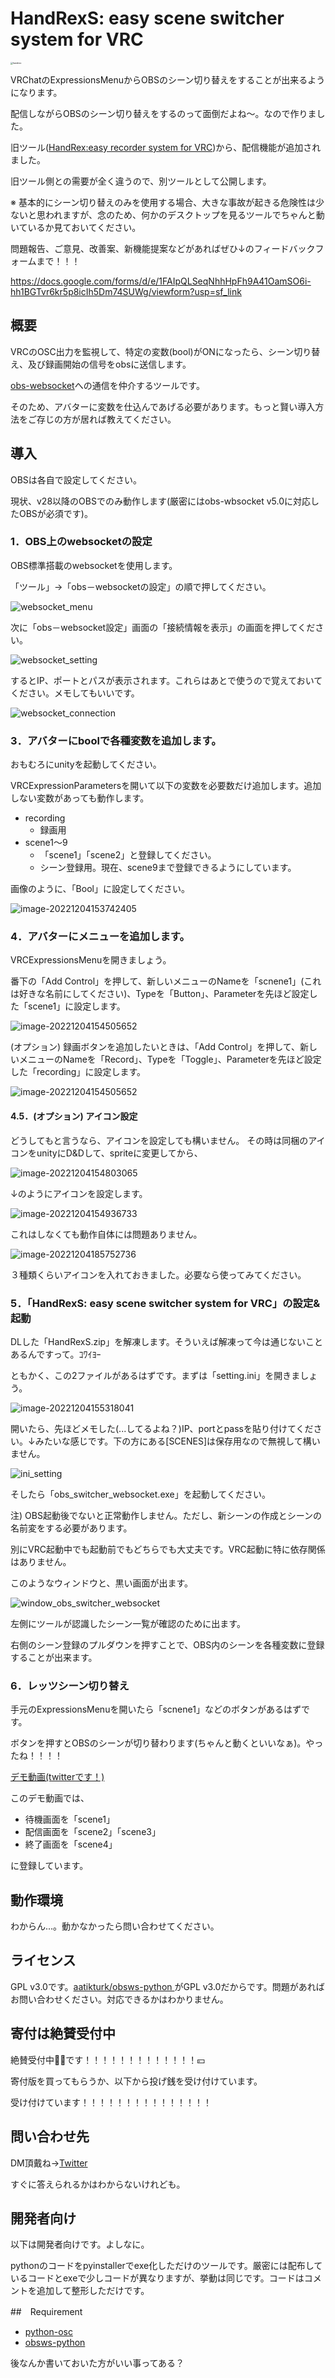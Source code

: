 # HandRexS: easy scene switcher system for VRC

<img src="logos/handrec.png" alt="handrec" style="zoom:25%;" />

VRChatのExpressionsMenuからOBSのシーン切り替えをすることが出来るようになります。

配信しながらOBSのシーン切り替えをするのって面倒だよね～。なので作りました。

旧ツール([HandRex:easy recorder system for VRC](https://kurogane-gk.booth.pm/items/4370494))から、配信機能が追加されました。

旧ツール側との需要が全く違うので、別ツールとして公開します。



※ 基本的にシーン切り替えのみを使用する場合、大きな事故が起きる危険性は少ないと思われますが、念のため、何かのデスクトップを見るツールでちゃんと動いているか見ておいてください。



問題報告、ご意見、改善案、新機能提案などがあればぜひ↓のフィードバックフォームまで！！！

https://docs.google.com/forms/d/e/1FAIpQLSeqNhhHpFh9A41OamSO6i-hh1BGTvr6kr5p8icIh5Dm74SUWg/viewform?usp=sf_link



## 概要

VRCのOSC出力を監視して、特定の変数(bool)がONになったら、シーン切り替え、及び録画開始の信号をobsに送信します。

[obs-websocket](https://github.com/obsproject/obs-websocket)への通信を仲介するツールです。

そのため、アバターに変数を仕込んであげる必要があります。もっと賢い導入方法をご存じの方が居れば教えてください。

## 導入

OBSは各自で設定してください。

現状、v28以降のOBSでのみ動作します(厳密にはobs-wbsocket v5.0に対応したOBSが必須です)。

### 1．OBS上のwebsocketの設定

OBS標準搭載のwebsocketを使用します。

「ツール」→「obs－websocketの設定」の順で押してください。

![websocket_menu](imgs/websocket_menu.png)

次に「obs－websocket設定」画面の「接続情報を表示」の画面を押してください。

![websocket_setting](imgs/websocket_setting.png)

するとIP、ポートとパスが表示されます。これらはあとで使うので覚えておいてください。メモしてもいいです。

![websocket_connection](imgs/websocket_connection.png)



### 3．アバターにboolで各種変数を追加します。

おもむろにunityを起動してください。

VRCExpressionParametersを開いて以下の変数を必要数だけ追加します。追加しない変数があっても動作します。

- recording
  - 録画用
- scene1～9
  - 「scene1」「scene2」と登録してください。
  - シーン登録用。現在、scene9まで登録できるようにしています。

画像のように、「Bool」に設定してください。

![image-20221204153742405](imgs/VRCExpressionParameters.png)



### 4．アバターにメニューを追加します。

VRCExpressionsMenuを開きましょう。

番下の「Add Control」を押して、新しいメニューのNameを「scnene1」(これは好きな名前にしてください)、Typeを「Button」、Parameterを先ほど設定した「scene1」に設定します。

![image-20221204154505652](imgs/VRCExpressionsMenu_scene1.png)

(オプション) 録画ボタンを追加したいときは、「Add Control」を押して、新しいメニューのNameを「Record」、Typeを「Toggle」、Parameterを先ほど設定した「recording」に設定します。

![image-20221204154505652](imgs/VRCExpressionsMenu.png)

#### 4.5．(オプション) アイコン設定

どうしてもと言うなら、アイコンを設定しても構いません。
その時は同梱のアイコンをunityにD&Dして、spriteに変更してから、

![image-20221204154803065](imgs/rec_img.png)

↓のようにアイコンを設定します。

![image-20221204154936733](imgs/icon.png)

これはしなくても動作自体には問題ありません。

![image-20221204185752736](imgs/icons.png)

３種類くらいアイコンを入れておきました。必要なら使ってみてください。



### 5．「HandRexS: easy scene switcher system for VRC」の設定&起動

DLした「HandRexS.zip」を解凍します。そういえば解凍って今は通じないことあるんですって。ｺﾜｲﾖｰ

ともかく、この2ファイルがあるはずです。まずは「setting.ini」を開きましょう。

![image-20221204155318041](imgs/init.png)

開いたら、先ほどメモした(...してるよね？)IP、portとpassを貼り付けてください。↓みたいな感じです。下の方にある[SCENES]は保存用なので無視して構いません。

![ini_setting](imgs/ini_setting.png)

そしたら「obs_switcher_websocket.exe」を起動してください。

注) OBS起動後でないと正常動作しません。ただし、新シーンの作成とシーンの名前変をする必要があります。

別にVRC起動中でも起動前でもどちらでも大丈夫です。VRC起動に特に依存関係はありません。

このようなウィンドウと、黒い画面が出ます。

![window_obs_switcher_websocket](imgs/window_obs_switcher_websocket.png)

左側にツールが認識したシーン一覧が確認のために出ます。

右側のシーン登録のプルダウンを押すことで、OBS内のシーンを各種変数に登録することが出来ます。



### 6．レッツシーン切り替え

手元のExpressionsMenuを開いたら「scnene1」などのボタンがあるはずです。

ボタンを押すとOBSのシーンが切り替わります(ちゃんと動くといいなぁ)。やったね！！！！



[デモ動画(twitterです！)](https://twitter.com/Kurogane_8_Gk/status/1613567534690889728)



このデモ動画では、

- 待機画面を「scene1」
- 配信画面を「scene2」「scene3」
- 終了画面を「scene4」

に登録しています。



## 動作環境

わからん...。動かなかったら問い合わせてください。



## ライセンス

GPL v3.0です。[aatikturk/obsws-python ](https://github.com/aatikturk/obsws-python) がGPL v3.0だからです。問題があればお問い合わせください。対応できるかはわかりません。



## 寄付は絶賛受付中

絶賛受付中🤑💴です！！！！！！！！！！！！！💴

寄付版を買ってもらうか、以下から投げ銭を受け付けています。





受け付けています！！！！！！！！！！！！！！！



## 問い合わせ先

DM頂戴ね→[Twitter](https://twitter.com/Kurogane_8_Gk)

すぐに答えられるかはわからないけれども。



## 開発者向け

以下は開発者向けです。よしなに。

pythonのコードをpyinstallerでexe化しただけのツールです。厳密には配布しているコードとexeで少しコードが異なりますが、挙動は同じです。コードはコメントを追加して整形しただけです。

##　Requirement

- [python-osc](https://pypi.org/project/python-osc/)
- [obsws-python](https://pypi.org/project/obsws-python/1.4.1/)



後なんか書いておいた方がいい事ってある？
